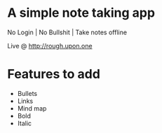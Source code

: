 # A simple note taking app

No Login | No Bullshit | Take notes offline

Live @ <a href="http://rough.upon.one">http://rough.upon.one</a>

# Features to add

- Bullets
- Links
- Mind map
- Bold
- Italic
